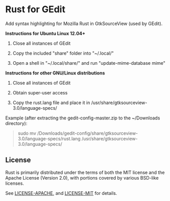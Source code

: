 # Rust for GEdit

Add syntax highlighting for Mozilla Rust in GtkSourceView (used by GEdit).

__Instructions for Ubuntu Linux 12.04+__

1. Close all instances of GEdit

2. Copy the included "share" folder into "~/.local/"

3. Open a shell in "~/.local/share/" and run "update-mime-database mime"

__Instructions for other GNU/Linux distributions__

1. Close all instances of GEdit

2. Obtain super-user access

3. Copy the rust.lang file and place it in /usr/share/gtksourceview-3.0/language-specs/

Example (after extracting the gedit-config-master.zip to the ~/Downloads directory):

> sudo mv /Downloads/gedit-config/share/gtksourceview-3.0/language-specs/rust.lang /usr/share/gtksourceview-3.0/language-specs/

## License

Rust is primarily distributed under the terms of both the MIT license
and the Apache License (Version 2.0), with portions covered by various
BSD-like licenses.

See [LICENSE-APACHE](LICENSE-APACHE), and [LICENSE-MIT](LICENSE-MIT) for details.
